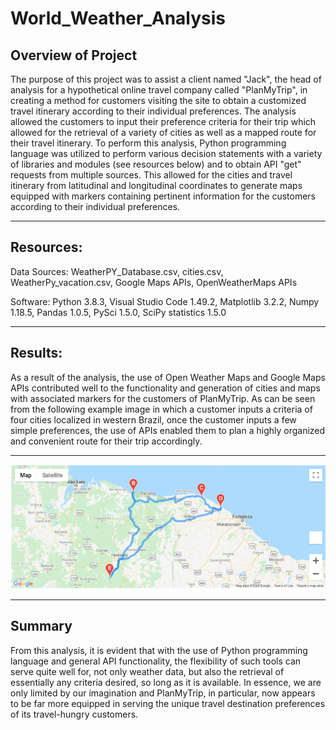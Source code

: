 # World_Weather_Analysis

## Overview of Project

The purpose of this project was to assist a client named "Jack", the head of analysis for a hypothetical online travel company called "PlanMyTrip", in creating a method for customers visiting the site to obtain a customized travel itinerary according to their individual preferences.  The analysis allowed the customers to input their preference criteria for their trip which allowed for the retrieval of a variety of cities as well as a mapped route for their travel itinerary. To perform this analysis, Python programming language was utilized to perform various decision statements with a variety of libraries and modules (see resources below) and to obtain API "get" requests from multiple sources. This allowed for the cities and travel itinerary from latitudinal and longitudinal coordinates to generate maps equipped with markers containing pertinent information for the customers according to their individual preferences.

---------------------------------------------
## Resources:
Data Sources: WeatherPY_Database.csv, cities.csv, 
WeatherPy_vacation.csv, Google Maps APIs, OpenWeatherMaps APIs

Software: Python 3.8.3, Visual Studio Code 1.49.2, 
Matplotlib 3.2.2, Numpy 1.18.5, Pandas 1.0.5, PySci 1.5.0,
SciPy statistics 1.5.0

---------------------------------------------

## Results:

As a result of the analysis, the use of Open Weather Maps and Google Maps APIs contributed well to the functionality and generation of cities and maps with associated markers for the customers of PlanMyTrip.  As can be seen from the following example image in which a customer inputs a criteria of four cities localized in western Brazil, once the customer inputs a few simple preferences, the use of APIs enabled them to plan a highly organized and convenient route for their trip accordingly.



------------------------------------

![](Vacation_Itinerary/WeatherPy_travel_map.png)

-----------------------------------

## Summary

From this analysis, it is evident that with the use of Python programming language and general API functionality, the flexibility of such tools can serve quite well for, not only weather data, but also the retrieval of essentially any criteria desired, so long as it is available.  In essence, we are only limited by our imagination and PlanMyTrip, in particular, now appears to be far more equipped in serving the unique travel destination preferences of its travel-hungry customers.